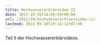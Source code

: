 ```yaml
---
title: Hochwassererklärvideo II
date: 2011-10-26T14:05:59+00:00
url: /2011/10/hochwassererklaervideo-ii/
lastmod: 2023-09-10T19:14:12+07:00
---
```

<div class="media movie">
</div>

Teil II der Hochwassererklärvideos.
